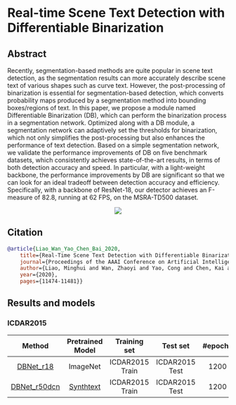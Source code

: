 # Real-time Scene Text Detection with Differentiable Binarization

## Abstract

<!-- [ABSTRACT] -->
Recently, segmentation-based methods are quite popular in scene text detection, as the segmentation results can more accurately describe scene text of various shapes such as curve text. However, the post-processing of binarization is essential for segmentation-based detection, which converts probability maps produced by a segmentation method into bounding boxes/regions of text. In this paper, we propose a module named Differentiable Binarization (DB), which can perform the binarization process in a segmentation network. Optimized along with a DB module, a segmentation network can adaptively set the thresholds for binarization, which not only simplifies the post-processing but also enhances the performance of text detection. Based on a simple segmentation network, we validate the performance improvements of DB on five benchmark datasets, which consistently achieves state-of-the-art results, in terms of both detection accuracy and speed. In particular, with a light-weight backbone, the performance improvements by DB are significant so that we can look for an ideal tradeoff between detection accuracy and efficiency. Specifically, with a backbone of ResNet-18, our detector achieves an F-measure of 82.8, running at 62 FPS, on the MSRA-TD500 dataset.

<!-- [IMAGE] -->
<div align=center>
<img src="https://user-images.githubusercontent.com/22607038/142791306-0da6db2a-20a6-4a68-b228-64ff275f67b3.png"/>
</div>

## Citation

<!-- [ALGORITHM] -->

```bibtex
@article{Liao_Wan_Yao_Chen_Bai_2020,
    title={Real-Time Scene Text Detection with Differentiable Binarization},
    journal={Proceedings of the AAAI Conference on Artificial Intelligence},
    author={Liao, Minghui and Wan, Zhaoyi and Yao, Cong and Chen, Kai and Bai, Xiang},
    year={2020},
    pages={11474-11481}}
```

## Results and models

### ICDAR2015

|                                 Method                                 |                                                      Pretrained Model                                                      |  Training set   |    Test set    | #epochs | Test size | Recall | Precision | Hmean |                                                                                                                           Download                                                                                                                            |
| :--------------------------------------------------------------------: | :------------------------------------------------------------------------------------------------------------------------: | :-------------: | :------------: | :-----: | :-------: | :----: | :-------: | :---: | :-----------------------------------------------------------------------------------------------------------------------------------------------------------------------------------------------------------------------------------------------------------: |
| [DBNet_r18](/configs/textdet/dbnet/dbnet_r18_fpnc_1200e_icdar2015.py) |     ImageNet     | ICDAR2015 Train | ICDAR2015 Test |  1200   |    736    | 0.731  |   0.871   | 0.795 | [model](https://download.openmmlab.com/mmocr/textdet/dbnet/dbnet_r18_fpnc_sbn_1200e_icdar2015_20210329-ba3ab597.pth) \| [log](https://download.openmmlab.com/mmocr/textdet/dbnet/dbnet_r18_fpnc_sbn_1200e_icdar2015_20210329-ba3ab597.log.json) |
| [DBNet_r50dcn](/configs/textdet/dbnet/dbnet_r50dcnv2_fpnc_1200e_icdar2015.py) | [Synthtext](https://download.openmmlab.com/mmocr/textdet/dbnet/dbnet_r50dcnv2_fpnc_sbn_2e_synthtext_20210325-aa96e477.pth) | ICDAR2015 Train | ICDAR2015 Test |  1200   |   1024    | 0.814  |   0.868   | 0.840 | [model](https://download.openmmlab.com/mmocr/textdet/dbnet/dbnet_r50dcnv2_fpnc_sbn_1200e_icdar2015_20211025-9fe3b590.pth) \| [log](https://download.openmmlab.com/mmocr/textdet/dbnet/dbnet_r50dcnv2_fpnc_sbn_1200e_icdar2015_20211025-9fe3b590.log.json) |
